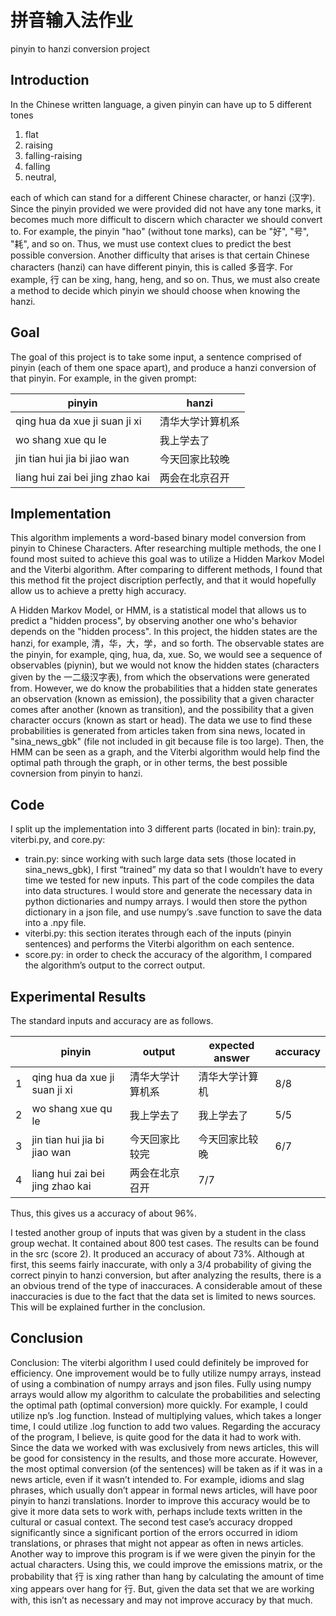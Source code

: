 # 拼音输入法作业
pinyin to hanzi conversion project

## Introduction
In the Chinese written language, a given pinyin can have up to 5 different tones
  1. flat
  2. raising
  3. falling-raising
  4. falling
  5. neutral,

each of which can stand for a different Chinese character, or hanzi (汉字). Since the pinyin provided we were provided did not have any tone marks, it becomes much more difficult to discern which character we should convert to. For example, the pinyin "hao" (without tone marks), can be "好", "号", "耗", and so on. Thus, we must use context clues to predict the best possible conversion. Another difficulty that arises is that certain Chinese characters (hanzi) can have different pinyin, this is called 多音字. For example, 行 can be xing, hang, heng, and so on. Thus, we must also create a method to decide which pinyin we should choose when knowing the hanzi.

## Goal
The goal of this project is to take some input, a sentence comprised of pinyin (each of them one space apart), and produce a hanzi conversion of that pinyin. For example, in the given prompt:

|pinyin|hanzi|
|----|----|
|qing hua da xue ji suan ji xi|清华大学计算机系|
|wo shang xue qu le|我上学去了|
|jin tian hui jia bi jiao wan|今天回家比较晚|
|liang hui zai bei jing zhao kai|两会在北京召开|

## Implementation
This algorithm implements a word-based binary model conversion from pinyin to Chinese Characters.
After researching multiple methods, the one I found most suited to achieve this goal was to utilize a Hidden Markov Model and the Viterbi algorithm. After comparing to different methods, I found that this method fit the project discription perfectly, and that it would hopefully allow us to achieve a pretty high accuracy. 

A Hidden Markov Model, or HMM, is a statistical model that allows us to predict a "hidden process", by observing another one who's behavior depends on the "hidden process". In this project, the hidden states are the hanzi, for example, 清，华，大，学，and so forth. The observable states are the pinyin, for example, qing, hua, da, xue. So, we would see a sequence of observables (piynin), but we would not know the hidden states (characters given by the 一二级汉字表), from which the observations were  generated from. However, we do know the probabilities that a hidden state generates an observation (known as emission), the possibility that a given character comes after another (known as transition), and the possibility that a given character occurs (known as start or head). The data we use to find these probabilities is generated from articles taken from sina news, located in "sina_news_gbk" (file not included in git because file is too large). Then, the HMM can be seen as a graph, and the Viterbi algorithm would help find the optimal path through the graph, or in other terms, the best possible covnersion from pinyin to hanzi.

## Code
I split up the implementation into 3 different parts (located in bin): train.py, viterbi.py, and core.py:

  - train.py: since working with such large data sets (those located in sina_news_gbk), I first “trained” my data so that I wouldn’t have to every time we tested for new inputs. This part of the code compiles the data into data structures. I would store and generate the necessary data in python dictionaries and numpy arrays. I would then store the python dictionary in a json file, and use numpy’s .save function to save the data into a .npy file.
  - viterbi.py: this section iterates through each of the inputs (pinyin sentences) and performs the Viterbi algorithm on each sentence. 
  - score.py: in order to check the accuracy of the algorithm, I compared the algorithm’s output to the correct output.
  
## Experimental Results
The standard inputs and accuracy are as follows.

||pinyin|output|expected answer|accuracy|
|-|----|----|---------|--------|
|1|qing hua da xue ji suan ji xi|清华大学计算机系|清华大学计算机|8/8|
|2|wo shang xue qu le|我上学去了|我上学去了|5/5|
|3|jin tian hui jia bi jiao wan|今天回家比较完|今天回家比较晚|6/7|
|4|liang hui zai bei jing zhao kai|两会在北京召开|7/7|

Thus, this gives us a accuracy of about 96%.

I tested another group of inputs that was given by a student in the class group wechat. It contained about 800 test cases. The results can be found in the src (score 2). It produced an accuracy of about 73%. Although at first, this seems fairly inaccurate, with only a 3/4 probability of giving the correct pinyin to hanzi conversion, but after analyzing the results, there is a an obvious trend of the type of inaccuraces. A considerable amout of these inaccuracies is due to the fact that the data set is limited to news sources. This will be explained further in the conclusion.

## Conclusion
Conclusion: 
The viterbi algorithm I used could definitely be improved for efficiency. One improvement would be to fully utilize numpy arrays, instead of using a combination of numpy arrays and json files. Fully using numpy arrays would allow my algorithm to calculate the probabilities and selecting the optimal path (optimal conversion) more quickly. For example, I could utilize np’s .log function. Instead of multiplying values, which takes a longer time, I could utilize .log function to add two values. 
Regarding the accuracy of the program, I believe, is quite good for the data it had to work with. Since the data we worked with was exclusively from news articles, this will be good for consistency in the results, and those more accurate. However, the most optimal conversion (of the sentences) will be taken as if it was in a news article, even if it wasn’t intended to. For example, idioms and slag phrases, which usually don’t appear in formal news articles, will have poor pinyin to hanzi translations. Inorder to improve this accuracy would be to give it more data sets to work with, perhaps include texts written in the cultural or casual context. The second test case’s accuracy dropped significantly since a significant portion of the errors occurred in idiom translations, or phrases that might not appear as often in news articles.
Another way to improve this program is if we were given the pinyin for the actual characters. Using this, we could improve the emissions matrix, or the probability that 行 is xing rather than hang by calculating the amount of time xing appears over hang for 行. But, given the data set that we are working with, this isn’t as necessary and may not improve accuracy by that much.



